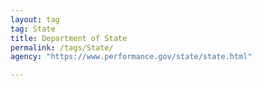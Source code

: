 ```yaml
---
layout: tag
tag: State
title: Department of State
permalink: /tags/State/
agency: "https://www.performance.gov/state/state.html"

---
```

